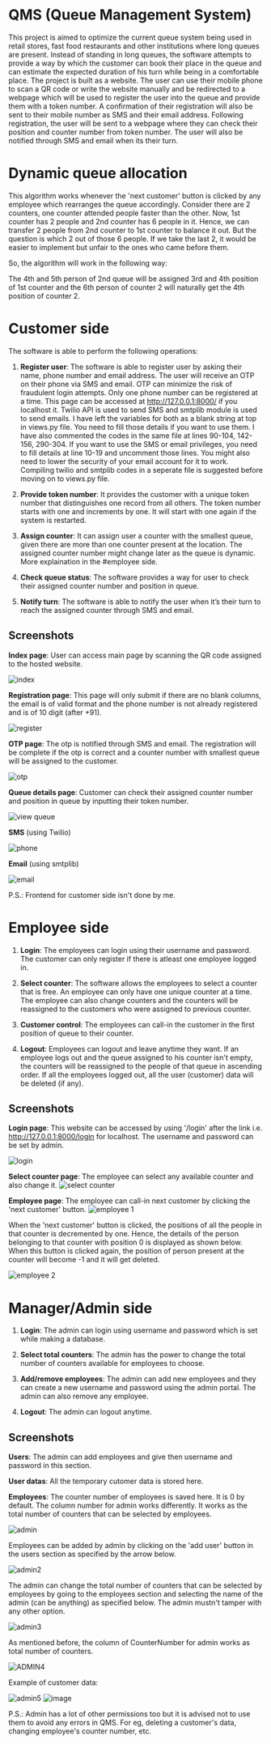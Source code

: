 # QMS (Queue Management System)
This project is aimed to optimize the current queue system being used in retail
stores, fast food restaurants and other institutions where long queues are present.
Instead of standing in long queues, the software attempts to provide a way by which
the customer can book their place in the queue and can estimate the expected
duration of his turn while being in a comfortable place. The project is built as a
website. The user can use their mobile phone to scan a QR code or write the website
manually and be redirected to a webpage which will be used to register the user into
the queue and provide them with a token number. A confirmation of their registration will also
be sent to their mobile number as SMS and their email address. Following
registration, the user will be sent to a webpage where they can check their position and counter number from token number. 
The user will also be notified through SMS and email when its their turn.

# Dynamic queue allocation
This algorithm works whenever the 'next customer' button is clicked by any employee which rearranges the queue accordingly. 
Consider there are 2 counters, one counter attended people faster than the other. Now, 1st counter has 2 people and 2nd counter has 6 people in it.
Hence, we can transfer 2 people from 2nd counter to 1st counter to balance it out. But the question is which 2 out of those 6 people.
If we take the last 2, it would be easier to implement but unfair to the ones who came before them. 

So, the algorithm will work in the following way:

The 4th and 5th person of 2nd queue will be assigned 3rd and 4th position of 1st counter and the 6th person of counter 2 will naturally get the 4th position of counter 2.
            

# Customer side
The software is able to perform the following operations:
1. **Register user**: The software is able to register user by asking their name, phone number
and email address. The user will receive an OTP on their phone via SMS and email.
OTP can minimize the risk of fraudulent login attempts. Only one phone number can be registered at a time. 
This page can be accessed at http://127.0.0.1:8000/ if you localhost it. Twilio API is used to send SMS and smtplib module is used to send emails. I have left the variables for both as a blank string at top in views.py file. You need to fill those details if you want to use them. I have also commented the codes in the same file at lines 90-104, 142-156, 290-304. If you want to use the SMS or email privileges, you need to fill details at line 10-19 and uncomment those lines. You might also need to lower the security of your email account for it to work. Compiling twilio and smtplib codes in a seperate file is suggested before moving on to views.py file.

2. **Provide token number**: It provides the customer with a unique token number that distinguishes
one record from all others. The token number starts with one and increments by one. It will start with one again if the system is restarted.

3. **Assign counter**: It can assign user a counter with the smallest queue,
given there are more than one counter present at the location. The assigned counter number might change later as the queue is dynamic. More explaination in the #employee side.

4. **Check queue status**: The software provides a way for user to check their assigned counter number and position in queue.

5. **Notify turn**: The software is able to notify the user when it’s their turn to reach
the assigned counter through SMS and email.

## Screenshots

**Index page**: User can access main page by scanning the QR code assigned to the hosted website.

![index](https://user-images.githubusercontent.com/67970877/150690882-bc540f4e-52d0-409a-9577-6f45d40e7f88.PNG)

**Registration page**: This page will only submit if there are no blank columns, the email is of valid format and the phone number is not already registered and is of 10 digit (after +91).

![register](https://user-images.githubusercontent.com/67970877/150690983-549f507d-5345-4b7e-8ec1-e2b249d184bb.PNG)

**OTP page**: The otp is notified through SMS and email. The registration will be complete if the otp is correct and a counter number with smallest queue will be assigned to the customer. 

![otp](https://user-images.githubusercontent.com/67970877/150690278-7eba1a13-1cbe-4837-aa11-3a07c30b3542.PNG)

**Queue details page**: Customer can check their assigned counter number and position in queue by inputting their token number.

![view queue](https://user-images.githubusercontent.com/67970877/150691132-efbd614e-c5bb-434d-84e8-0d8a3088e7f4.PNG)

**SMS** (using Twilio)

![phone](https://user-images.githubusercontent.com/67970877/150690633-843b34e0-3b34-4ddc-85f9-00b943c64704.jpeg)

**Email** (using smtplib)

![email](https://user-images.githubusercontent.com/67970877/150690637-2958e310-cf39-4c65-aaf5-0cfe07c8f316.PNG)

P.S.: Frontend for customer side isn't done by me.

# Employee side
1. **Login**: The employees can login using their username and password. The customer can only register if there is atleast one employee logged in.

2. **Select counter**: The software allows the employees to select a counter that is free. An employee can only have one unique counter at a time. The employee can also change counters and the counters will be reassigned to the customers who were assigned to previous counter.

3. **Customer control**: The employees can call-in the customer in the first position of queue to their counter. 

4. **Logout**: Employees can logout and leave anytime they want. If an employee logs out and the queue assigned to his counter isn't empty, the counters will be reassigned to the people of that queue in ascending order. If all the employees logged out, all the user (customer) data will be deleted (if any).

## Screenshots
**Login page**: This website can be accessed by using '/login' after the link i.e. http://127.0.0.1:8000/login for localhost. The username and password can be set by admin.

![login](https://user-images.githubusercontent.com/67970877/150784909-f531f2a4-76d6-41c5-8422-f605cfa44aaa.PNG)

**Select counter page**: The employee can select any available counter and also change it.
![select counter](https://user-images.githubusercontent.com/67970877/150784960-42ef6272-aeda-43ed-9036-d1791b43f0f7.PNG)

**Employee page**: The employee can call-in next customer by clicking the 'next customer' button. 
![employee 1](https://user-images.githubusercontent.com/67970877/150784983-b89fc2ae-7d80-40a6-a6bc-8aeb4070f807.PNG)

When the 'next customer' button is clicked, the positions of all the people in that counter is decremented by one. Hence, the details of the person belonging to that counter with position 0 is displayed as shown below. When this button is clicked again, the position of person present at the counter will become -1 and it will get deleted.

![employee 2](https://user-images.githubusercontent.com/67970877/150784994-da7c4b31-17b5-4c47-b35b-c166721f474c.PNG)


# Manager/Admin side
1. **Login**: The admin can login using username and password which is set while making a database.

2. **Select total counters**: The admin has the power to change the total number of counters available for employees to choose.

3. **Add/remove employees**: The admin can add new employees and they can create a new username and password using the admin portal. The admin can also remove any employee.

4. **Logout**: The admin can logout anytime.

## Screenshots
**Users**: The admin can add employees and give then username and password in this section.

**User datas**: All the temporary cutomer data is stored here.

**Employees**: The counter number of employees is saved here. It is 0 by default. The column number for admin works differently. It works as the total number of counters that can be selected by employees.

![admin](https://user-images.githubusercontent.com/67970877/150790593-529322f5-3f7e-414a-80f6-149f00c49747.PNG)


Employees can be added by admin by clicking on the 'add user' button in the users section as specified by the arrow below.

![admin2](https://user-images.githubusercontent.com/67970877/150790607-4969ebb8-9835-4356-83d5-27a64f26f149.PNG)


The admin can change the total number of counters that can be selected by employees by going to the employees section and selecting the name of the admin (can be anything) as specified below. The admin mustn't tamper with any other option.

![admin3](https://user-images.githubusercontent.com/67970877/150790632-9a12289d-ee98-4ccd-822b-0cb88c4d5b0c.PNG)


As mentioned before, the column of CounterNumber for admin works as total number of counters.

![ADMIN4](https://user-images.githubusercontent.com/67970877/150790645-7c5a886f-4feb-4082-ae6b-f18cabee8e9a.png)


Example of customer data:

![admin5](https://user-images.githubusercontent.com/67970877/150790659-c0007edd-f44e-4a77-884d-cd37dfd43314.PNG)
![image](https://user-images.githubusercontent.com/67970877/150793832-453630d2-1d23-4efe-a59f-3e9d04bb1909.png)

P.S.: Admin has a lot of other permissions too but it is advised not to use them to avoid any errors in QMS. For eg, deleting a customer's data, changing employee's counter number, etc.
